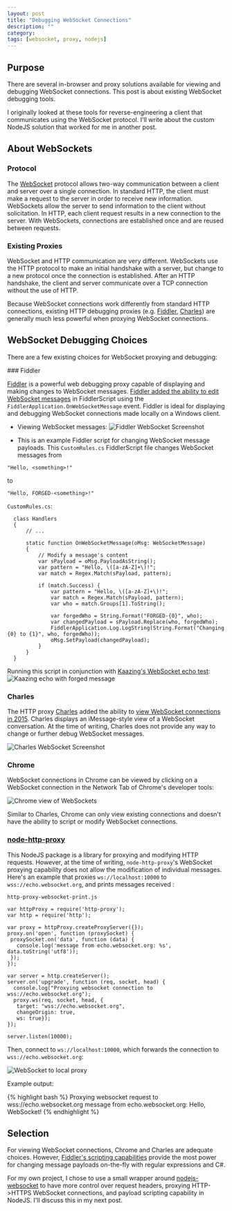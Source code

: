 ```yaml
---
layout: post
title: "Debugging WebSocket Connections"
description: ""
category:
tags: [websocket, proxy, nodejs]
---
```


Purpose
---

There are several in-browser and proxy solutions available for viewing and debugging WebSocket connections. This post is about existing WebSocket debugging tools.

I originally looked at these tools for reverse-engineering a client that communicates using the WebSocket protocol. I'll write about the custom NodeJS solution that worked for me in another post.

About WebSockets
---

### Protocol

The [WebSocket](https://en.wikipedia.org/wiki/WebSocket) protocol allows two-way communication between a client and server over a single connection. In standard HTTP, the client must make a request to the server in order to receive new information. WebSockets allow the server to send information to the client without solicitation. In HTTP, each client request results in a new connection to the server. With WebSockets, connections are established once and are reused between requests.

### Existing Proxies

WebSocket and HTTP communication are very different. WebSockets use the HTTP protocol to make an initial handshake with a server, but change to a new protocol once the connection is established. After an HTTP handshake, the client and server communicate over a TCP connection without the use of HTTP.

Because WebSocket connections work differently from standard HTTP connections, existing HTTP debugging proxies (e.g. [Fiddler](http://www.telerik.com/fiddler), [Charles](https://www.charlesproxy.com/)) are generally much less powerful when proxying WebSocket connections.

WebSocket Debugging Choices
---

There are a few existing choices for WebSocket proxying and debugging:

<div id="fiddler"></div>
### Fiddler

[Fiddler](http://www.telerik.com/fiddler) is a powerful web debugging proxy capable of displaying and making changes to WebSocket messages. [Fiddler added the ability to edit WebSocket messages](http://www.telerik.com/blogs/what-s-new-in-fiddler-2-4-4-5) in FiddlerScript using the `FiddlerApplication.OnWebSocketMessage` event. Fiddler is ideal for displaying and debugging WebSocket connections made locally on a Windows client.

- Viewing WebSocket messages:
![Fiddler WebSocket Screenshot](/assets/images/websocket-proxy/fiddler-websocket.PNG)

- This is an example Fiddler script for changing WebSocket message payloads. This `CustomRules.cs` FiddlerScript file changes WebSocket messages from

<pre><code>"Hello, &lt;something&gt;!"</pre></code>

to

<pre><code>"Hello, FORGED-&lt;something&gt;!"</pre></code>


`CustomRules.cs`:

      class Handlers
      {
          // ...

          static function OnWebSocketMessage(oMsg: WebSocketMessage)
          {
              // Modify a message's content
              var sPayload = oMsg.PayloadAsString();
              var pattern = "Hello, \([a-zA-Z]+\)!";
              var match = Regex.Match(sPayload, pattern);

              if (match.Success) {
                  var pattern = "Hello, \([a-zA-Z]+\)!";
                  var match = Regex.Match(sPayload, pattern);
                  var who = match.Groups[1].ToString();

                  var forgedWho = String.Format("FORGED-{0}", who);
                  var changedPayload = sPayload.Replace(who, forgedWho);
                  FiddlerApplication.Log.LogString(String.Format("Changing {0} to {1}", who, forgedWho));
                  oMsg.SetPayload(changedPayload);
              }
          }
      }

Running this script in conjunction with [Kaazing's WebSocket echo test](kaazing.org/demos/echo/run):
![Kaazing echo with forged message](/assets/images/websocket-proxy/fiddler-edit.PNG)

### Charles

The HTTP proxy [Charles](https://www.charlesproxy.com/) added the ability to [view WebSocket connections in 2015](https://www.charlesproxy.com/documentation/version-history/). Charles displays an iMessage-style view of a WebSocket conversation. At the time of writing, Charles does not provide any way to change or further debug WebSocket messages.

![Charles WebSocket Screenshot](/assets/images/websocket-proxy/charles-websocket.PNG)

### Chrome

WebSocket connections in Chrome can be viewed by clicking on a WebSocket connection in the Network Tab of Chrome's developer tools:

![Chrome view of WebSockets](/assets/images/websocket-proxy/chrome-websocket.PNG)

Similar to Charles, Chrome can only view existing connections and doesn't have the ability to script or modify WebSocket connections.

### [node-http-proxy](https://github.com/nodejitsu/node-http-proxy)

This NodeJS package is a library for proxying and modifying HTTP requests. However, at the time of writing, `node-http-proxy`'s WebSocket proxying capability does not allow the modification of individual messages. Here's an example that proxies `ws://localhost:10000` to `wss://echo.websocket.org`, and prints messages received :

`http-proxy-websocket-print.js`

    var httpProxy = require('http-proxy');
    var http = require('http');

    var proxy = httpProxy.createProxyServer({});
    proxy.on('open', function (proxySocket) {
     proxySocket.on('data', function (data) {
       console.log('message from echo.websocket.org: %s', data.toString('utf8'));
     });
    });

    var server = http.createServer();
    server.on('upgrade', function (req, socket, head) {
      console.log("Proxying websocket connection to wss://echo.websocket.org");
      proxy.ws(req, socket, head, {
       target: "wss://echo.websocket.org",
       changeOrigin: true,
       ws: true});
    });

    server.listen(10000);

Then, connect to `ws://localhost:10000`, which forwards the connection to `wss://echo.websocket.org`:

![WebSocket to local proxy](/assets/images/websocket-proxy/nodejs-proxy-web.PNG)

Example output:

{% highlight bash %}
Proxying websocket request to wss://echo.websocket.org
message from echo.websocket.org: Hello, WebSocket!
{% endhighlight %}

Selection
---

For viewing WebSocket connections, Chrome and Charles are adequate choices. However, [Fiddler's scripting capabilities](#fiddler) provide the most power for changing message payloads on-the-fly with regular expressions and C#.

For my own project, I chose to use a small wrapper around [nodejs-websocket](https://github.com/sitegui/nodejs-websocket) to have more control over request headers, proxying HTTP->HTTPS WebSocket connections, and payload scripting capability in NodeJS. I'll discuss this in my next post.
